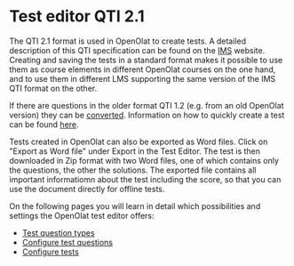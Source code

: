 # Test editor QTI 2.1

The QTI 2.1 format is used in OpenOlat to create tests. A detailed description of this QTI specification can be found on the [IMS](http://www.imsglobal.org/) website. Creating and saving the tests in a standard format makes it possible to use them as course elements in different OpenOlat courses on the one hand, and to use them in different LMS supporting the same version of the IMS QTI format on the other.

If there are questions in the older format QTI 1.2 (e.g. from an old OpenOlat version) they can be [converted](Changing_from_QTI_1.2_to_QTI_2.1.md). Information on how to quickly create a test can be found [here](Four_Steps_to_Your_Test_or_Self-test.md).

Tests created in OpenOlat can also be exported as Word files. Click on "Export as Word file" under Export in the Test Editor. The test is then downloaded in Zip format with two Word files, one of which contains only the questions, the other the solutions. The exported file contains all important informatiomn about the test including the score, so that you can use the document directly for offline tests.

On the following pages you will learn in detail which possibilities and settings the OpenOlat test editor offers:

* [Test question types](Test_question_types.md)
* [Configure test questions](Configure_test_questions.md)
* [Configure tests](Configure_tests.md)
